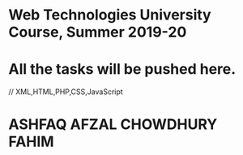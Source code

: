 # Web Technologies University Course, Summer 2019-20
# All the tasks will be pushed here. 

// XML,HTML,PHP,CSS,JavaScript

# ASHFAQ AFZAL CHOWDHURY FAHIM
